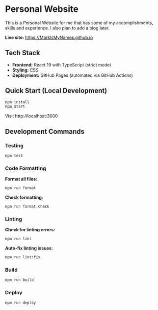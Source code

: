 # Personal Website

This is a Personal Website for me that has some of my accomplishments, skills and experience.
I also plan to add a blog later.

**Live site:** https://MarkIsMyNames.github.io

## Tech Stack

- **Frontend:** React 19 with TypeScript (strict mode)
- **Styling:** CSS
- **Deployment:** GitHub Pages (automated via GitHub Actions)

## Quick Start (Local Development)

```bash
npm install
npm start
```

Visit http://localhost:3000

## Development Commands

### Testing
```bash
npm test
```

### Code Formatting
**Format all files:**
```bash
npm run format
```

**Check formatting:**
```bash
npm run format:check
```

### Linting
**Check for linting errors:**
```bash
npm run lint
```

**Auto-fix linting issues:**
```bash
npm run lint:fix
```

### Build
```bash
npm run build
```

### Deploy
```bash
npm run deploy
```